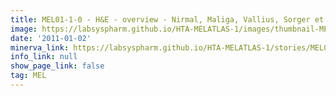 ```yaml
---
title: MEL01-1-0 - H&E - overview - Nirmal, Maliga, Vallius, Sorger et al., 2021
image: https://labsyspharm.github.io/HTA-MELATLAS-1/images/thumbnail-MEL01-1-0-he-overview.jpg
date: '2011-01-02'
minerva_link: https://labsyspharm.github.io/HTA-MELATLAS-1/stories/MEL01-1-0-he-overview.html
info_link: null
show_page_link: false
tag: MEL
---
```

